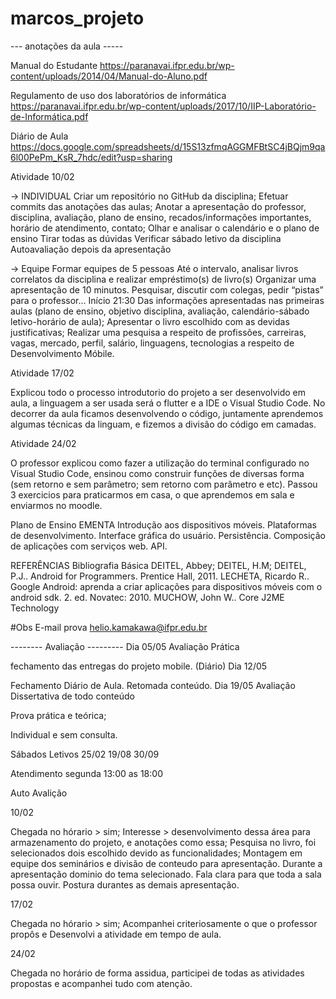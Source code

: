 # marcos_projeto


--- anotações da aula -----

Manual do Estudante https://paranavai.ifpr.edu.br/wp-content/uploads/2014/04/Manual-do-Aluno.pdf

Regulamento de uso dos laboratórios de informática https://paranavai.ifpr.edu.br/wp-content/uploads/2017/10/IIP-Laboratório-de-Informática.pdf

Diário de Aula https://docs.google.com/spreadsheets/d/15S13zfmqAGGMFBtSC4jBQjm9qa6l00PePm_KsR_7hdc/edit?usp=sharing

Atividade 10/02

→ INDIVIDUAL Criar um repositório no GitHub da disciplina; Efetuar commits das anotações das aulas; Anotar a apresentação do professor, disciplina, avaliação, plano de ensino, recados/informações importantes, horário de atendimento, contato; Olhar e analisar o calendário e o plano de ensino Tirar todas as dúvidas Verificar sábado letivo da disciplina Autoavaliação depois da apresentação

→ Equipe Formar equipes de 5 pessoas Até o intervalo, analisar livros correlatos da disciplina e realizar empréstimo(s) de livro(s) Organizar uma apresentação de 10 minutos. Pesquisar, discutir com colegas, pedir “pistas” para o professor... Início 21:30 Das informações apresentadas nas primeiras aulas (plano de ensino, objetivo disciplina, avaliação, calendário-sábado letivo-horário de aula); Apresentar o livro escolhido com as devidas justificativas; Realizar uma pesquisa a respeito de profissões, carreiras, vagas, mercado, perfil, salário, linguagens, tecnologias a respeito de Desenvolvimento Móbile.

Atividade 17/02

Explicou todo o processo introdutorio do projeto a ser desenvolvido em aula, a linguagem a ser usada será o flutter e a IDE o Visual Studio Code. No decorrer da aula ficamos desenvolvendo o código, juntamente aprendemos algumas técnicas da linguam, e fizemos a divisão do código em camadas.

Atividade 24/02

O professor explicou como fazer a utilização do terminal configurado no Visual Studio Code, ensinou como construir funções de diversas forma (sem retorno e sem parâmetro; sem retorno com parâmetro e etc).
Passou 3 exercicios para praticarmos em casa, o que aprendemos em sala e enviarmos no moodle.

Plano de Ensino
EMENTA Introdução aos dispositivos móveis. Plataformas de desenvolvimento. Interface gráfica do usuário. Persistência. Composição de aplicações com serviços web. API.

REFERÊNCIAS
Bibliografia Básica DEITEL, Abbey; DEITEL, H.M; DEITEL, P.J.. Android for Programmers. Prentice Hall, 2011. LECHETA, Ricardo R.. Google Android: aprenda a criar aplicações para dispositivos móveis com o android sdk. 2. ed. Novatec: 2010. MUCHOW, John W.. Core J2ME Technology

#Obs E-mail prova helio.kamakawa@ifpr.edu.br

-------- Avaliação ---------
Dia 05/05 Avaliação Prática

fechamento das entregas do projeto mobile. (Diário)
Dia 12/05

Fechamento Diário de Aula.
Retomada conteúdo.
Dia 19/05 Avaliação Dissertativa de todo conteúdo

Prova prática e teórica;

Individual e sem consulta.

Sábados Letivos
25/02 19/08 30/09

Atendimento segunda 13:00 as 18:00

Auto Avalição

10/02

Chegada no hórario > sim; Interesse > desenvolvimento dessa área para armazenamento do projeto, e anotações como essa; Pesquisa no livro, foi selecionados dois escolhido devido as funcionalidades; Montagem em equipe dos seminários e divisão de conteudo para apresentação. Durante a apresentação dominio do tema selecionado. Fala clara para que toda a sala possa ouvir. Postura durantes as demais apresentação.

17/02

Chegada no hórario > sim; Acompanhei criteriosamente o que o professor propôs e Desenvolvi a atividade em tempo de aula.

24/02

Chegada no horário de forma assidua, participei de todas as atividades propostas e acompanhei tudo com atenção.


